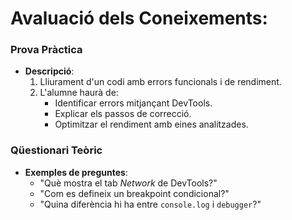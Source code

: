 # Avaluació dels Coneixements:

### Prova Pràctica  
- **Descripció**:  
  1. Lliurament d'un codi amb errors funcionals i de rendiment.  
  2. L'alumne haurà de:  
     - Identificar errors mitjançant DevTools.  
     - Explicar els passos de correcció.  
     - Optimitzar el rendiment amb eines analitzades.  

### Qüestionari Teòric  
- **Exemples de preguntes**:  
  - "Què mostra el tab *Network* de DevTools?"  
  - "Com es defineix un breakpoint condicional?"  
  - "Quina diferència hi ha entre `console.log` i `debugger`?"  